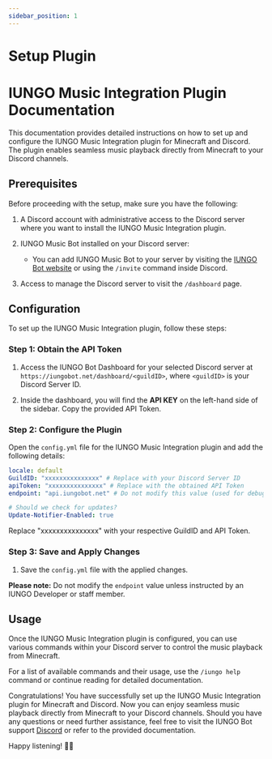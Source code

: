 ```yaml
---
sidebar_position: 1
---
```


# Setup Plugin

# IUNGO Music Integration Plugin Documentation

This documentation provides detailed instructions on how to set up and configure the IUNGO Music Integration plugin for Minecraft and Discord. The plugin enables seamless music playback directly from Minecraft to your Discord channels.

## Prerequisites

Before proceeding with the setup, make sure you have the following:

1. A Discord account with administrative access to the Discord server where you want to install the IUNGO Music Integration plugin.

2. IUNGO Music Bot installed on your Discord server:
   - You can add IUNGO Music Bot to your server by visiting the [IUNGO Bot website](https://iungobot.net/invite) or using the `/invite` command inside Discord.

3. Access to manage the Discord server to visit the `/dashboard` page.

## Configuration

To set up the IUNGO Music Integration plugin, follow these steps:

### Step 1: Obtain the API Token

1. Access the IUNGO Bot Dashboard for your selected Discord server at `https://iungobot.net/dashboard/<guildID>`, where `<guildID>` is your Discord Server ID.

2. Inside the dashboard, you will find the **API KEY** on the left-hand side of the sidebar. Copy the provided API Token.

### Step 2: Configure the Plugin

Open the `config.yml` file for the IUNGO Music Integration plugin and add the following details:

```yaml
locale: default
GuildID: "xxxxxxxxxxxxxxx" # Replace with your Discord Server ID
apiToken: "xxxxxxxxxxxxxxx" # Replace with the obtained API Token
endpoint: "api.iungobot.net" # Do not modify this value (used for debug and custom instances)

# Should we check for updates?
Update-Notifier-Enabled: true

```

Replace "xxxxxxxxxxxxxxx" with your respective GuildID and API Token.

### Step 3: Save and Apply Changes

1. Save the `config.yml` file with the applied changes.

**Please note:** Do not modify the `endpoint` value unless instructed by an IUNGO Developer or staff member.

## Usage

Once the IUNGO Music Integration plugin is configured, you can use various commands within your Discord server to control the music playback from Minecraft.

For a list of available commands and their usage, use the `/iungo help` command or continue reading for detailed documentation.

Congratulations! You have successfully set up the IUNGO Music Integration plugin for Minecraft and Discord. Now you can enjoy seamless music playback directly from Minecraft to your Discord channels. Should you have any questions or need further assistance, feel free to visit the IUNGO Bot support [Discord](https://discord.gg/iungo) or refer to the provided documentation.

Happy listening! 🎵🎶
